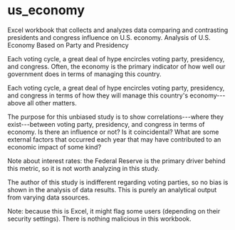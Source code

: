 # us_economy
Excel workbook that collects and analyzes data comparing and contrasting presidents and congress influence on U.S. economy.
Analysis of U.S. Economy Based on Party and Presidency

Each voting cycle, a great deal of hype encircles voting party, presidency, and congress. Often, the economy is the primary indicator of how well our government does in terms of managing this country.

Each voting cycle, a great deal of hype encircles voting party, presidency, and congress in terms of how they will manage this country's economy---above all other matters.

The purpose for this unbiased study is to show correlations---where they exist---between voting party, presidency, and congress in terms of economy. Is there an influence or not? Is it coincidental? What are some external factors that occurred each year that may have contributed to an economic impact of some kind?

Note about interest rates: the Federal Reserve is the primary driver behind this metric, so it is not worth analyzing in this study.

The author of this study is indifferent regarding voting parties, so no bias is shown in the analysis of data results. This is purely an analytical output from varying data ssources.

Note: because this is Excel, it might flag some users (depending on their security settings). There is nothing malicious in this workbook.
